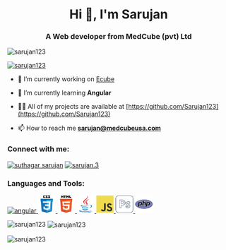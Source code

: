 <h1 align="center">Hi 👋, I'm Sarujan</h1>
<h3 align="center">A Web developer from MedCube (pvt) Ltd</h3>

<p align="left"> <img src="https://komarev.com/ghpvc/?username=sarujan123&label=Profile%20views&color=0e75b6&style=flat" alt="sarujan123" /> </p>

<p align="left"> <a href="https://github.com/ryo-ma/github-profile-trophy"><img src="https://github-profile-trophy.vercel.app/?username=sarujan123" alt="sarujan123" /></a> </p>

- 🔭 I’m currently working on [Ecube](https://github.com/Sarujan123/https---github.com-Sarujan123-Ecube/blob/main/index.html)

- 🌱 I’m currently learning **Angular**

- 👨‍💻 All of my projects are available at [https://github.com/Sarujan123](https://github.com/Sarujan123)

- 📫 How to reach me **sarujan@medcubeusa.com**

<h3 align="left">Connect with me:</h3>
<p align="left">
<a href="https://fb.com/suthagar sarujan" target="blank"><img align="center" src="https://raw.githubusercontent.com/rahuldkjain/github-profile-readme-generator/master/src/images/icons/Social/facebook.svg" alt="suthagar sarujan" height="30" width="40" /></a>
<a href="https://instagram.com/sarujan.3" target="blank"><img align="center" src="https://raw.githubusercontent.com/rahuldkjain/github-profile-readme-generator/master/src/images/icons/Social/instagram.svg" alt="sarujan.3" height="30" width="40" /></a>
</p>

<h3 align="left">Languages and Tools:</h3>
<p align="left"> <a href="https://angular.io" target="_blank" rel="noreferrer"> <img src="https://angular.io/assets/images/logos/angular/angular.svg" alt="angular" width="40" height="40"/> </a> <a href="https://www.w3schools.com/css/" target="_blank" rel="noreferrer"> <img src="https://raw.githubusercontent.com/devicons/devicon/master/icons/css3/css3-original-wordmark.svg" alt="css3" width="40" height="40"/> </a> <a href="https://www.w3.org/html/" target="_blank" rel="noreferrer"> <img src="https://raw.githubusercontent.com/devicons/devicon/master/icons/html5/html5-original-wordmark.svg" alt="html5" width="40" height="40"/> </a> <a href="https://www.java.com" target="_blank" rel="noreferrer"> <img src="https://raw.githubusercontent.com/devicons/devicon/master/icons/java/java-original.svg" alt="java" width="40" height="40"/> </a> <a href="https://developer.mozilla.org/en-US/docs/Web/JavaScript" target="_blank" rel="noreferrer"> <img src="https://raw.githubusercontent.com/devicons/devicon/master/icons/javascript/javascript-original.svg" alt="javascript" width="40" height="40"/> </a> <a href="https://www.photoshop.com/en" target="_blank" rel="noreferrer"> <img src="https://raw.githubusercontent.com/devicons/devicon/master/icons/photoshop/photoshop-line.svg" alt="photoshop" width="40" height="40"/> </a> <a href="https://www.php.net" target="_blank" rel="noreferrer"> <img src="https://raw.githubusercontent.com/devicons/devicon/master/icons/php/php-original.svg" alt="php" width="40" height="40"/> </a> </p>

<p><img align="left" src="https://github-readme-stats.vercel.app/api/top-langs?username=sarujan123&show_icons=true&locale=en&layout=compact" alt="sarujan123" /></p>

<p>&nbsp;<img align="center" src="https://github-readme-stats.vercel.app/api?username=sarujan123&show_icons=true&locale=en" alt="sarujan123" /></p>

<p><img align="center" src="https://github-readme-streak-stats.herokuapp.com/?user=sarujan123&" alt="sarujan123" /></p>


